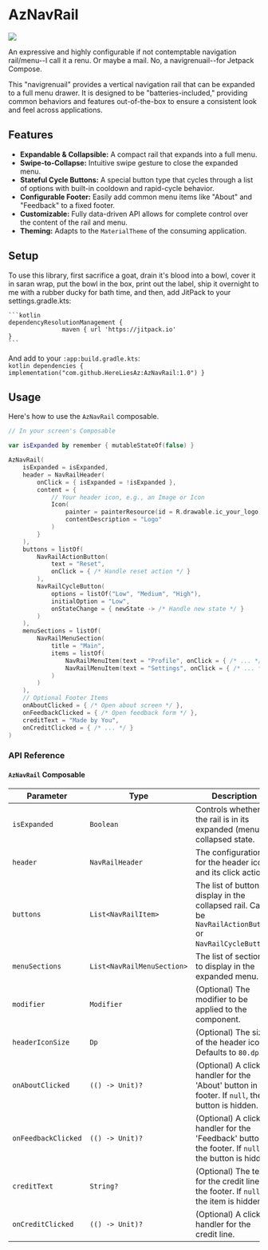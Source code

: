 # AzNavRail

[![](https://jitpack.io/v/HereLiesAz/AzNavRail.svg)](https://jitpack.io/#HereLiesAz/AzNavRail)

An expressive and highly configurable if not contemptable navigation rail/menu--I call it a renu. Or maybe a mail. No, a navigrenuail--for Jetpack Compose.

This "navigrenuail" provides a vertical navigation rail that can be expanded to a full menu drawer. It is designed to be "batteries-included," providing common behaviors and features out-of-the-box to ensure a consistent look and feel across applications.

## Features

-   **Expandable & Collapsible:** A compact rail that expands into a full menu.
-   **Swipe-to-Collapse:** Intuitive swipe gesture to close the expanded menu.
-   **Stateful Cycle Buttons:** A special button type that cycles through a list of options with built-in cooldown and rapid-cycle behavior.
-   **Configurable Footer:** Easily add common menu items like "About" and "Feedback" to a fixed footer.
-   **Customizable:** Fully data-driven API allows for complete control over the content of the rail and menu.
-   **Theming:** Adapts to the `MaterialTheme` of the consuming application.

## Setup

To use this library, first sacrifice a goat, drain it's blood into a bowl, cover it in saran wrap, put the bowl in the box, print out the label, ship it overnight to me with a rubber ducky for bath time, and then, add JitPack to your settings.gradle.kts:

    ```kotlin
    dependencyResolutionManagement {
                   maven { url 'https://jitpack.io'
    }
    ```

And add to your `:app:build.gradle.kts`:    
    ```kotlin
    dependencies {
        implementation("com.github.HereLiesAz:AzNavRail:1.0")
    }
    ```

## Usage

Here's how to use the `AzNavRail` composable.

```kotlin
// In your screen's Composable

var isExpanded by remember { mutableStateOf(false) }

AzNavRail(
    isExpanded = isExpanded,
    header = NavRailHeader(
        onClick = { isExpanded = !isExpanded },
        content = {
            // Your header icon, e.g., an Image or Icon
            Icon(
                painter = painterResource(id = R.drawable.ic_your_logo),
                contentDescription = "Logo"
            )
        }
    ),
    buttons = listOf(
        NavRailActionButton(
            text = "Reset",
            onClick = { /* Handle reset action */ }
        ),
        NavRailCycleButton(
            options = listOf("Low", "Medium", "High"),
            initialOption = "Low",
            onStateChange = { newState -> /* Handle new state */ }
        )
    ),
    menuSections = listOf(
        NavRailMenuSection(
            title = "Main",
            items = listOf(
                NavRailMenuItem(text = "Profile", onClick = { /* ... */ }),
                NavRailMenuItem(text = "Settings", onClick = { /* ... */ })
            )
        )
    ),
    // Optional Footer Items
    onAboutClicked = { /* Open about screen */ },
    onFeedbackClicked = { /* Open feedback form */ },
    creditText = "Made by You",
    onCreditClicked = { /* ... */ }
)
```

### API Reference

#### `AzNavRail` Composable

| Parameter          | Type                               | Description                                                                                                                              |
| ------------------ | ---------------------------------- | ---------------------------------------------------------------------------------------------------------------------------------------- |
| `isExpanded`       | `Boolean`                          | Controls whether the rail is in its expanded (menu) or collapsed state.                                                                  |
| `header`           | `NavRailHeader`                    | The configuration for the header icon and its click action.                                                                              |
| `buttons`          | `List<NavRailItem>`                | The list of buttons to display in the collapsed rail. Can be `NavRailActionButton` or `NavRailCycleButton`.                              |
| `menuSections`     | `List<NavRailMenuSection>`         | The list of sections to display in the expanded menu.                                                                                    |
| `modifier`         | `Modifier`                         | (Optional) The modifier to be applied to the component.                                                                                  |
| `headerIconSize`   | `Dp`                               | (Optional) The size of the header icon. Defaults to `80.dp`.                                                                             |
| `onAboutClicked`   | `(() -> Unit)?`                    | (Optional) A click handler for the 'About' button in the footer. If `null`, the button is hidden.                                        |
| `onFeedbackClicked`| `(() -> Unit)?`                    | (Optional) A click handler for the 'Feedback' button in the footer. If `null`, the button is hidden.                                     |
| `creditText`       | `String?`                          | (Optional) The text for the credit line in the footer. If `null`, the item is hidden.                                                    |
| `onCreditClicked`  | `(() -> Unit)?`                    | (Optional) A click handler for the credit line.                                                                                          |
